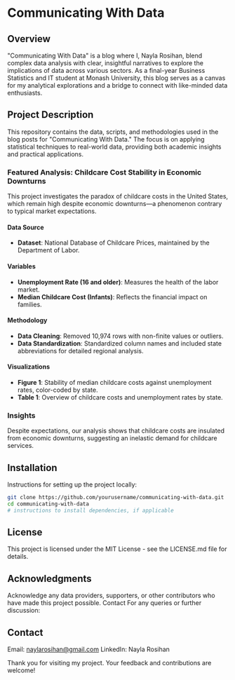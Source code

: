 # Communicating With Data

## Overview
"Communicating With Data" is a blog where I, Nayla Rosihan, blend complex data analysis with clear, insightful narratives to explore the implications of data across various sectors. As a final-year Business Statistics and IT student at Monash University, this blog serves as a canvas for my analytical explorations and a bridge to connect with like-minded data enthusiasts.

## Project Description
This repository contains the data, scripts, and methodologies used in the blog posts for "Communicating With Data." The focus is on applying statistical techniques to real-world data, providing both academic insights and practical applications. 

### Featured Analysis: Childcare Cost Stability in Economic Downturns
This project investigates the paradox of childcare costs in the United States, which remain high despite economic downturns—a phenomenon contrary to typical market expectations.

#### Data Source
- **Dataset**: National Database of Childcare Prices, maintained by the Department of Labor.

#### Variables
- **Unemployment Rate (16 and older)**: Measures the health of the labor market.
- **Median Childcare Cost (Infants)**: Reflects the financial impact on families.

#### Methodology
- **Data Cleaning**: Removed 10,974 rows with non-finite values or outliers.
- **Data Standardization**: Standardized column names and included state abbreviations for detailed regional analysis.

#### Visualizations
- **Figure 1**: Stability of median childcare costs against unemployment rates, color-coded by state.
- **Table 1**: Overview of childcare costs and unemployment rates by state.

### Insights
Despite expectations, our analysis shows that childcare costs are insulated from economic downturns, suggesting an inelastic demand for childcare services.

## Installation
Instructions for setting up the project locally:
```bash
git clone https://github.com/yourusername/communicating-with-data.git
cd communicating-with-data
# instructions to install dependencies, if applicable
```

## License
This project is licensed under the MIT License - see the LICENSE.md file for details.

## Acknowledgments
Acknowledge any data providers, supporters, or other contributors who have made this project possible.
Contact
For any queries or further discussion:

## Contact
Email: naylarosihan@gmail.com
LinkedIn: Nayla Rosihan

Thank you for visiting my project. Your feedback and contributions are welcome!

